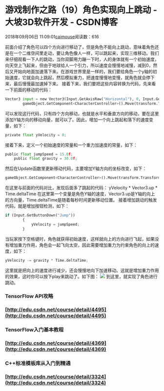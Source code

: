 
# 游戏制作之路（19）角色实现向上跳动 - 大坡3D软件开发 - CSDN博客

2018年09月06日 11:09:01[caimouse](https://me.csdn.net/caimouse)阅读数：616


前面介绍了角色可以四个方向进行移动了，但是角色不能向上跳动，意味着角色还是在一个二维空间里走动，要让角色像人一样，可以跳起来，实现三维移动。我们来仔细观看一下人的跳动，当你双脚用力蹦一下时，人的身体就有一个初始速度，向天空上飞起来，但由于地球给人一个引力，所以速度会慢慢地减慢，减到0，然后又开始向地面加速落下来。在游戏世界里是一样的，我们要给角色一个y轴的初始速度，它就会向上跳起，然后模拟重力，把速度慢慢地变慢，就角色就会停下来，最后慢慢最加速掉下来。
接着下来，我们要把这些内容转换为代码，先来看一下前面的移动的代码：
```python
Vector3 input = new Vector3(Input.GetAxisRaw("Horizontal"), 0, Input.GetAxisRaw("Vertical"));
        gameObject.GetComponent<CharacterController>().Move(transform.TransformDirection(input * speed * Time.deltaTime));
```
可以发现这行代码，只有四个方向移动，也就是水平和垂直方向的移动，要在这里添加Y轴方向的移动向量，就可以了。因此，增加一个向上跳起和落下的速度变量，如下：
```python
private float yVelocity = 0;
```
接着下来，定义一个初始速度的常量和一个重力加速度的常量，如下：
```python
public float jumpSpeed = 15.0f;
    public float gravity = 30.0f;
```
然后在Update函数里更新移动代码，主要增加Y轴方向的坐标改变，如下：
```python
gameObject.GetComponent<CharacterController>().Move(transform.TransformDirection(input * speed * Time.deltaTime + yVelocity * Vector3.up * Time.deltaTime));
```
在这里与前面的代码对比，发现后面多了跳起的代码：
yVelocity * Vector3.up * Time.deltaTime
在这里第一个变量是角色Y轴的速度，Vector3.up是Y轴的向上的方向量，Time.deltaTime是随着每秒时间更新移动位置。
接着增加跳动的触发代码，就是增加按钮检测，如下：
```python
if (Input.GetButtonDown("Jump"))
        {
            yVelocity = jumpSpeed;
        }
```
当玩家按下空格键时，角色就获得初始速度，这样就向上的方向进行飞起，如果没有增加重力作用，角色会一起飞向太空，因此需要增加重力为约束角色的向上的速度，如下：
```python
yVelocity -= gravity * Time.deltaTime;
```
这里就是把向上的速度进行减少，还会慢慢地向下加速移动。这就是增加重力作用的效果，这时你可以按下play来跳动了。如下图：
![](https://img-blog.csdn.net/20180906110813966?watermark/2/text/aHR0cHM6Ly9ibG9nLmNzZG4ubmV0L2NhaW1vdXNl/font/5a6L5L2T/fontsize/400/fill/I0JBQkFCMA==/dissolve/70)
到这里，就实现了角色进行跳动。
### TensorFlow API攻略
### [http://edu.csdn.net/course/detail/4495](http://edu.csdn.net/course/detail/4495)
### TensorFlow入门基本教程
### [http://edu.csdn.net/course/detail/4369](http://edu.csdn.net/course/detail/4369)
### C++标准模板库从入门到精通
### [http://edu.csdn.net/course/detail/3324](http://edu.csdn.net/course/detail/3324)


